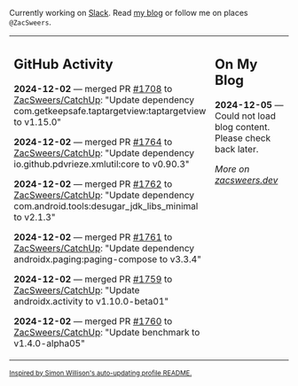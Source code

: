 Currently working on [Slack](https://slack.com/). Read [my blog](https://zacsweers.dev/) or follow me on places `@ZacSweers`.

<table><tr><td valign="top" width="60%">

## GitHub Activity
<!-- githubActivity starts -->
**2024-12-02** — merged PR [#1708](https://github.com/ZacSweers/CatchUp/pull/1708) to [ZacSweers/CatchUp](https://github.com/ZacSweers/CatchUp): "Update dependency com.getkeepsafe.taptargetview:taptargetview to v1.15.0"

**2024-12-02** — merged PR [#1764](https://github.com/ZacSweers/CatchUp/pull/1764) to [ZacSweers/CatchUp](https://github.com/ZacSweers/CatchUp): "Update dependency io.github.pdvrieze.xmlutil:core to v0.90.3"

**2024-12-02** — merged PR [#1762](https://github.com/ZacSweers/CatchUp/pull/1762) to [ZacSweers/CatchUp](https://github.com/ZacSweers/CatchUp): "Update dependency com.android.tools:desugar_jdk_libs_minimal to v2.1.3"

**2024-12-02** — merged PR [#1761](https://github.com/ZacSweers/CatchUp/pull/1761) to [ZacSweers/CatchUp](https://github.com/ZacSweers/CatchUp): "Update dependency androidx.paging:paging-compose to v3.3.4"

**2024-12-02** — merged PR [#1759](https://github.com/ZacSweers/CatchUp/pull/1759) to [ZacSweers/CatchUp](https://github.com/ZacSweers/CatchUp): "Update androidx.activity to v1.10.0-beta01"

**2024-12-02** — merged PR [#1760](https://github.com/ZacSweers/CatchUp/pull/1760) to [ZacSweers/CatchUp](https://github.com/ZacSweers/CatchUp): "Update benchmark to v1.4.0-alpha05"
<!-- githubActivity ends -->
</td><td valign="top" width="40%">

## On My Blog
<!-- blog starts -->
**2024-12-05** — Could not load blog content. Please check back later.
<!-- blog ends -->
_More on [zacsweers.dev](https://zacsweers.dev/)_
</td></tr></table>

<sub><a href="https://simonwillison.net/2020/Jul/10/self-updating-profile-readme/">Inspired by Simon Willison's auto-updating profile README.</a></sub>